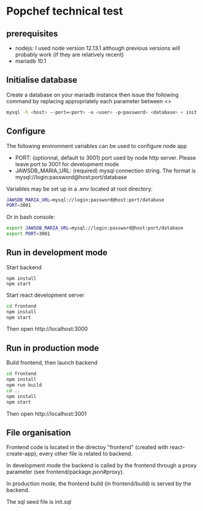 # Popchef technical test

## prerequisites

* nodejs: I used node version 12.13.1 although previous versions will probably work (if they are relatively recent)
* mariadb 10.1

## Initialise database

Create a database on your mariadb instance then issue the following command by replacing appropriately each parameter between &lt;&gt;
```bash 
mysql -h <host> --port=<port> -u <user> -p<password> <database> < init.sql

```
## Configure

The following environment variables can be used to configure node app

* PORT: (optionnal, default to 3001) port used by node http server. Please leave port to 3001 for development mode
* JAWSDB_MARIA_URL: (required) mysql connection string. The format is mysql://login:password@host:port/database

Variables may be set up in a .env located at root directory:
```bash
JAWSDB_MARIA_URL=mysql://login:password@host:port/database
PORT=3001
```

Or in bash console:
```bash
export JAWSDB_MARIA_URL=mysql://login:password@host:port/database
export PORT=3001
```

## Run in development mode

Start backend
```
npm install
npm start
``` 

Start react development server
```bash
cd frontend
npm install
npm start
```

Then open http://localhost:3000

## Run in production mode

Build frontend, then launch backend
```bash
cd frontend
npm install
npm run build
cd ..
npm install
npm start
```

Then open http://localhost:3001

## File organisation

Frontend code is located in the directoy "frontend" (created with react-create-app), every other file is related to backend.

In development mode the backend is called by the frontend through a proxy parameter (see frontend/package.json#proxy).

In production mode, the frontend build (in frontend/build) is served by the backend.

The sql seed file is init.sql





